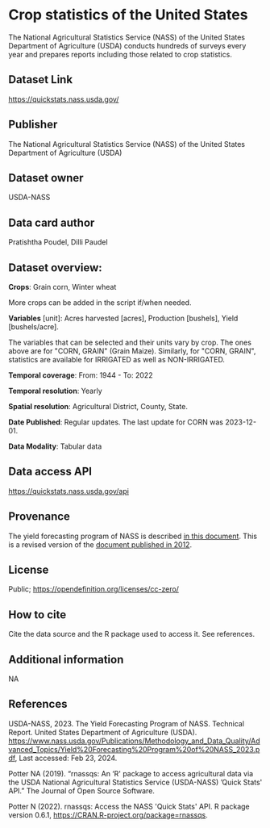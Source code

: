 # Crop statistics of the United States
The National Agricultural Statistics Service (NASS) of the United States Department of Agriculture (USDA) conducts hundreds of surveys every year and prepares reports including those related to crop statistics.

## Dataset Link
https://quickstats.nass.usda.gov/

## Publisher
The National Agricultural Statistics Service (NASS) of the United States Department of Agriculture (USDA)

## Dataset owner
USDA-NASS

## Data card author
Pratishtha Poudel, Dilli Paudel

## Dataset overview:
**Crops**: Grain corn, Winter wheat

More crops can be added in the script if/when needed.

**Variables** [unit]: Acres harvested [acres], Production [bushels], Yield [bushels/acre].

The variables that can be selected and their units vary by crop. The ones above are for "CORN, GRAIN" (Grain Maize). Similarly, for "CORN, GRAIN", statistics are available for IRRIGATED as well as NON-IRRIGATED.

**Temporal coverage**: From: 1944 - To: 2022

**Temporal resolution**: Yearly

**Spatial resolution**: Agricultural District, County, State.

**Date Published**: Regular updates. The last update for CORN was 2023-12-01.

**Data Modality**: Tabular data

## Data access API
https://quickstats.nass.usda.gov/api

## Provenance
The yield forecasting program of NASS is described [in this document](https://www.nass.usda.gov/Publications/Methodology_and_Data_Quality/Advanced_Topics/Yield%20Forecasting%20Program%20of%20NASS_2023.pdf). This is a revised version of the [document published in 2012](https://www.nass.usda.gov/Education_and_Outreach/Understanding_Statistics/Yield_Forecasting_Program.pdf).

## License
Public; https://opendefinition.org/licenses/cc-zero/

## How to cite
Cite the data source and the R package used to access it. See references.

## Additional information
NA

## References

USDA-NASS, 2023. The Yield Forecasting Program of NASS. Technical Report. United States Department of Agriculture (USDA). https://www.nass.usda.gov/Publications/Methodology_and_Data_Quality/Advanced_Topics/Yield%20Forecasting%20Program%20of%20NASS_2023.pdf, Last accessed: Feb 23, 2024.

Potter NA (2019). “rnassqs: An ‘R' package to access agricultural data via the USDA National Agricultural Statistics Service (USDA-NASS) ’Quick Stats' API.” The Journal of Open Source Software.

Potter N (2022). rnassqs: Access the NASS 'Quick Stats' API. R package version 0.6.1, https://CRAN.R-project.org/package=rnassqs.
